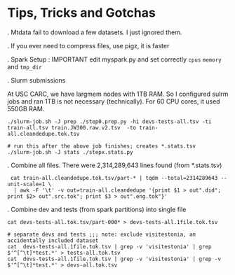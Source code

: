 # Tips, Tricks and Gotchas

. Mtdata fail to download a few datasets. I just ignored them. 

. If you ever need to compress files, use pigz, it is faster

. Spark Setup : IMPORTANT
  edit myspark.py
   and set correctly `cpus` `memory` and `tmp_dir`


. Slurm submissions

At USC CARC, we have largmem nodes with 1TB RAM. So I configured sulrm jobs and ran
1TB is not necessary (technically). For 60 CPU cores, it used 550GB RAM.
    
    ./slurm-job.sh -J prep ./step0.prep.py -hi devs-tests-all.tsv -ti train-all.tsv train.JW300.raw.v2.tsv  -to train-all.cleandedupe.tok.tsv

    # run this after the above job finishes; creates *.stats.tsv
    ./slurm-job.sh -J stats ./stepx.stats.py
    

. Combine all files. There were 2,314,289,643 lines found (from *.stats.tsv)

     cat train-all.cleandedupe.tok.tsv/part-* | tqdm --total=2314289643 --unit-scale=1 \
      | awk -F '\t' -v out=train-all.cleandedupe '{print $1 > out".did"; print $2> out".src.tok"; print $3 > out".eng.tok"}'

. Combine dev and tests (from spark partitions) into single file
    
    cat devs-tests-all.tok.tsv/part-000* > devs-tests-all.1file.tok.tsv
    
    # separate devs and tests ;;; note: exclude visitestonia, an accidentally included dataset
    cat  devs-tests-all.1file.tok.tsv | grep -v 'visitestonia' | grep $'^[^\t]*test.*' > tests-all.tok.tsv
    cat  devs-tests-all.1file.tok.tsv | grep -v 'visitestonia' | grep -v $'^[^\t]*test.*' > devs-all.tok.tsv

